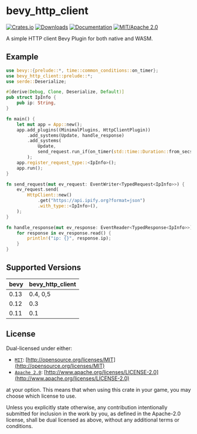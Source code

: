 # bevy_http_client

[![Crates.io](https://img.shields.io/crates/v/bevy_http_client)](https://crates.io/crates/bevy_http_client)
[![Downloads](https://img.shields.io/crates/d/bevy_http_client)](https://crates.io/crates/bevy_http_client)
[![Documentation](https://docs.rs/bevy_http_client/badge.svg)](https://docs.rs/bevy_http_client)
[![MIT/Apache 2.0](https://img.shields.io/badge/license-MIT%2FApache-blue.svg)](https://github.com/Seldom-SE/seldom_pixel#license)

A simple HTTP client Bevy Plugin for both native and WASM.

## Example

```rust
use bevy::{prelude::*, time::common_conditions::on_timer};
use bevy_http_client::prelude::*;
use serde::Deserialize;

#[derive(Debug, Clone, Deserialize, Default)]
pub struct IpInfo {
    pub ip: String,
}

fn main() {
    let mut app = App::new();
    app.add_plugins((MinimalPlugins, HttpClientPlugin))
        .add_systems(Update, handle_response)
        .add_systems(
            Update,
            send_request.run_if(on_timer(std::time::Duration::from_secs(1))),
        );
    app.register_request_type::<IpInfo>();
    app.run();
}

fn send_request(mut ev_request: EventWriter<TypedRequest<IpInfo>>) {
    ev_request.send(
        HttpClient::new()
            .get("https://api.ipify.org?format=json")
            .with_type::<IpInfo>(),
    );
}

fn handle_response(mut ev_response: EventReader<TypedResponse<IpInfo>>) {
    for response in ev_response.read() {
        println!("ip: {}", response.ip);
    }
}
```

## Supported Versions

| bevy | bevy_http_client |
|------|------------------|
| 0.13 | 0.4, 0,5         |
| 0.12 | 0.3              |
| 0.11 | 0.1              |

## License

Dual-licensed under either:

- [`MIT`](LICENSE-MIT): [http://opensource.org/licenses/MIT](http://opensource.org/licenses/MIT)
- [`Apache 2.0`](LICENSE-APACHE): [http://www.apache.org/licenses/LICENSE-2.0](http://www.apache.org/licenses/LICENSE-2.0)

at your option. This means that when using this crate in your game, you may choose which license to use.

Unless you explicitly state otherwise, any contribution intentionally submitted for inclusion in the work by you, as
defined in the Apache-2.0 license, shall be dual licensed as above, without any additional terms or conditions.
